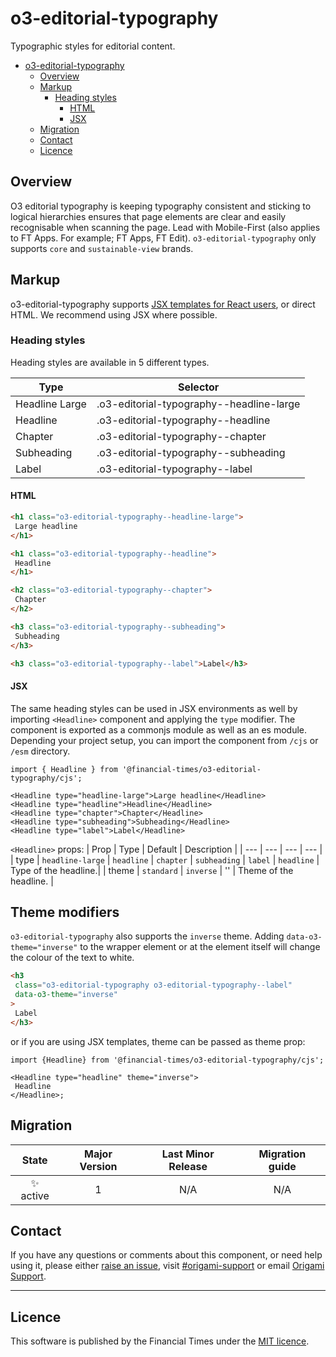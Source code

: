 # o3-editorial-typography

Typographic styles for editorial content.

- [o3-editorial-typography](#o3-editorial-typography)
  - [Overview](#overview)
  - [Markup](#markup)
    - [Heading styles](#heading-styles)
      - [HTML](#html)
      - [JSX](#jsx)
  - [Migration](#migration)
  - [Contact](#contact)
  - [Licence](#licence)

## Overview

O3 editorial typography is keeping typography consistent and sticking to logical hierarchies ensures that page elements are clear and easily recognisable when scanning the page. Lead with Mobile-First (also applies to FT Apps. For example; FT Apps, FT Edit). `o3-editorial-typography` only supports `core` and `sustainable-view` brands.

## Markup

o3-editorial-typography supports [JSX templates for React users](#jsx), or direct HTML. We recommend using JSX where possible.

### Heading styles

Heading styles are available in 5 different types.

| Type           | Selector                                 |
| -------------- | ---------------------------------------- |
| Headline Large | .o3-editorial-typography--headline-large |
| Headline       | .o3-editorial-typography--headline       |
| Chapter        | .o3-editorial-typography--chapter        |
| Subheading     | .o3-editorial-typography--subheading     |
| Label          | .o3-editorial-typography--label          |

#### HTML

```html
<h1 class="o3-editorial-typography--headline-large">
 Large headline
</h1>

<h1 class="o3-editorial-typography--headline">
 Headline
</h1>

<h2 class="o3-editorial-typography--chapter">
 Chapter
</h2>

<h3 class="o3-editorial-typography--subheading">
 Subheading
</h3>

<h3 class="o3-editorial-typography--label">Label</h3>
```

#### JSX

The same heading styles can be used in JSX environments as well by importing `<Headline>` component and applying the `type` modifier. The component is exported as a commonjs module as well as an es module. Depending your project setup, you can import the component from `/cjs` or `/esm` directory.

```tsx
import { Headline } from '@financial-times/o3-editorial-typography/cjs';

<Headline type="headline-large">Large headline</Headline>
<Headline type="headline">Headline</Headline>
<Headline type="chapter">Chapter</Headline>
<Headline type="subheading">Subheading</Headline>
<Headline type="label">Label</Headline>

```

`<Headline>` props:
| Prop | Type | Default | Description |
| --- | --- | --- | --- |
| type | `headline-large` \| `headline` \| `chapter` \| `subheading` \| `label` | `headline` | Type of the headline.|
| theme | `standard` \| `inverse` | '' | Theme of the headline. |

## Theme modifiers

`o3-editorial-typography` also supports the `inverse` theme. Adding `data-o3-theme="inverse"` to the wrapper element or at the element itself will change the colour of the text to white.

```html
<h3
 class="o3-editorial-typography o3-editorial-typography--label"
 data-o3-theme="inverse"
>
 Label
</h3>
```

or if you are using JSX templates, theme can be passed as theme prop:

```tsx
import {Headline} from '@financial-times/o3-editorial-typography/cjs';

<Headline type="headline" theme="inverse">
 Headline
</Headline>;
```

## Migration

|   State   | Major Version | Last Minor Release | Migration guide |
| :-------: | :-----------: | :----------------: | :-------------: |
| ✨ active |       1       |        N/A         |       N/A       |

## Contact

If you have any questions or comments about this component, or need help using it, please either [raise an issue](https://github.com/Financial-Times/o3-editorial-typography/issues), visit [#origami-support](https://financialtimes.slack.com/messages/origami-support/) or email [Origami Support](mailto:origami-support@ft.com).

---

## Licence

This software is published by the Financial Times under the [MIT licence](http://opensource.org/licenses/MIT).
